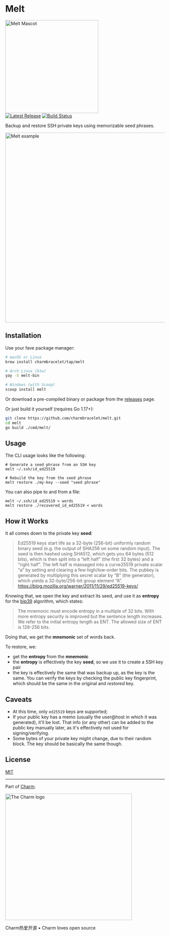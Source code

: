 # Melt

<p>
    <img src="https://stuff.charm.sh/melt/melt-header.png" width="294" alt="Melt Mascot"><br>
        <a href="https://github.com/charmbracelet/melt/releases"><img src="https://img.shields.io/github/release/charmbracelet/melt.svg" alt="Latest Release"></a>
    <a href="https://github.com/charmbracelet/melt/actions"><img src="https://github.com/charmbracelet/melt/workflows/build/badge.svg" alt="Build Status"></a>
</p>

Backup and restore SSH private keys using memorizable seed phrases.

<img width="600" alt="Melt example" src="https://stuff.charm.sh/melt/melt-example.png">

## Installation

Use your fave package manager:

```bash
# macOS or Linux
brew install charmbracelet/tap/melt

# Arch Linux (btw)
yay -S melt-bin

# Windows (with Scoop)
scoop install melt
```

Or download a pre-compiled binary or package from the [releases][releases] page.

Or just build it yourself (requires Go 1.17+):

```bash
git clone https://github.com/charmbracelet/melt.git
cd melt
go build ./cmd/melt/
```

[releases]: https://github.com/charmbracelet/melt/releases


## Usage 

The CLI usage looks like the following:

```shell
# Generate a seed phrase from an SSH key
melt ~/.ssh/id_ed25519

# Rebuild the key from the seed phrase
melt restore ./my-key --seed "seed phrase"
```

You can also pipe to and from a file:

```shell
melt ~/.ssh/id_ed25519 > words
melt restore ./recovered_id_ed25519 < words
```

## How it Works

It all comes down to the private key __seed__:

> Ed25519 keys start life as a 32-byte (256-bit) uniformly random binary seed (e.g. the output of SHA256 on some random input). The seed is then hashed using SHA512, which gets you 64 bytes (512 bits), which is then split into a “left half” (the first 32 bytes) and a “right half”. The left half is massaged into a curve25519 private scalar “a” by setting and clearing a few high/low-order bits. The pubkey is generated by multiplying this secret scalar by “B” (the generator), which yields a 32-byte/256-bit group element “A”.
> https://blog.mozilla.org/warner/2011/11/29/ed25519-keys/

Knowing that, we open the key and extract its seed, and use it as __entropy__ for the [bip39][] algorithm, which states:

> The mnemonic must encode entropy in a multiple of 32 bits. With more entropy security is improved but the sentence length increases. We refer to the initial entropy length as ENT. The allowed size of ENT is 128-256 bits.

Doing that, we get the __mnemonic__ set of words back.

To restore, we:

- get the __entropy__ from the __mnemonic__
- the __entropy__ is effectively the key __seed__, so we use it to create a SSH key pair
- the key is effectively the same that was backup up, as the key is the same.
You can verify the keys by checking the public key fingerprint, which should be
the same in the original and _restored_ key.

[bip39]: https://github.com/bitcoin/bips/blob/master/bip-0039.mediawiki

## Caveats

- At this time, only `ed25519` keys are supported;
- If your public key has a memo (usually the user@host in which it was
generated), it'll be lost.
That info (or any other) can be added to the public key manually later,
as it's effectively not used for signing/verifying.
- Some bytes of your private key might change, due to their random block.
The key should be basically the same though.

## License

[MIT](https://github.com/charmbracelet/melt/raw/main/LICENSE)

***

Part of [Charm](https://charm.sh).

<a href="https://charm.sh/"><img alt="The Charm logo" src="https://stuff.charm.sh/charm-badge.jpg" width="400"></a>

Charm热爱开源 • Charm loves open source
